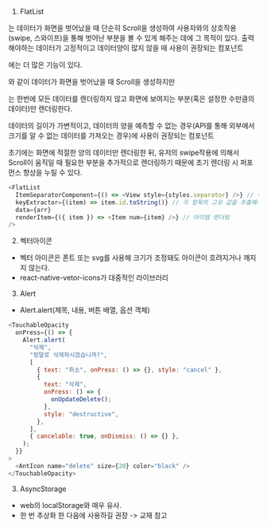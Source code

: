 1. FlatList

<ScrollView>는 데이터가 화면을 벗어났을 때 단순히 Scroll을 생성하여 사용자와의 상호작용(swipe, 스와이프)을 통해 벗어난 부분을 볼 수 있게 해주는 데에 그 목적이 있다.
출력해야하는 데이터가 고정적이고 데이터양이 많지 않을 때 사용이 권장되는 컴포넌트

<FlatList>에는 더 많은 기능이 있다.

<ScrollView>와 같이 데이터가 화면을 벗어났을 때 Scroll을 생성하지만

<FlatList>는 한번에 모든 데이터를 렌더링하지 않고 화면에 보여지는 부분(혹은 설정한 수만큼의 데이터)만 렌더링한다.

데이터의 길이가 가변적이고, 데이터의 양을 예측할 수 없는 경우(API를 통해 외부에서 크기를 알 수 없는 데이터를 가져오는 경우)에 사용이 권장되는 컴포넌트

초기에는 화면에 적절한 양의 데이터만 렌더링한 뒤, 유저의 swipe작용에 의해서 Scroll이 움직일 때 필요한 부분을 추가적으로 렌더링하기 때문에 초기 렌더링 시 퍼포먼스 향상을 누릴 수 있다.

```js
<FlatList
  ItemSeparatorComponent={() => <View style={styles.separator} />} // 아이템 사이에 style 구분선 추가 가능
  keyExtractor={(item) => item.id.toString()} // 각 항목의 고유 값을 추출해주는 함수 - 고유값은 문자열이어야함.
  data={arr}
  renderItem={({ item }) => <Item num={item} />} // 아이템 렌더링
/>
```

2. 벡터아이콘

- 벡터 아이콘은 폰트 또는 svg를 사용해 크기가 조정돼도 아이콘이 흐려지거나 깨지지 않는다.
- react-native-vetor-icons가 대중적인 라이브러리

3. Alert

- Alert.alert(제목, 내용, 버튼 배열, 옵션 객체)

```js
<TouchableOpacity
  onPress={() => {
    Alert.alert(
      "삭제",
      "정말로 삭제하시겠습니까?",
      [
        { text: "취소", onPress: () => {}, style: "cancel" },
        {
          text: "삭제",
          onPress: () => {
            onUpdateDelete();
          },
          style: "destructive",
        },
      ],
      { cancelable: true, onDismiss: () => {} },
    );
  }}
>
  <AntIcon name="delete" size={20} color="black" />
</TouchableOpacity>
```

3. AsyncStorage

- web의 localStorage와 매우 유사.
- 한 번 추상화 한 다음에 사용하길 권장 -> 교재 참고
